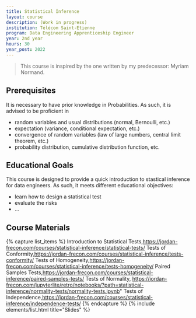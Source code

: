 ```yaml
---
title: Statistical Inference
layout: course
description: (Work in progress)
institution: Télécom Saint-Etienne
program: Data Engineering Apprenticeship Engineer
year: 2nd year
hours: 30
year_post: 2022
---
```



> This course is inspired by the one written by my predecessor: Myriam Normand.

## <i class="fas fa-exclamation-triangle"></i> Prerequisites

It is necessary to have prior knowledge in Probabilities. As such, it is advised to be proficient in
- random variables and usual distributions (normal, Bernoulli, etc.)
- expectation (variance, conditional expectation, etc.)
- convergence of random variables (law of large numbers, central limit theorem, etc.)
- probability distribution, cumulative distribution function, etc.

## <i class="fas fa-bookmark"></i> Educational Goals

This course is designed to provide a quick introduction to stastical inference for data engineers. As such, it meets different educational objectives:
- learn how to design a statistical test
- evaluate the risks
- ...


## <i class="fas fa-file-download"></i> Course Materials

{% capture list_items %}
Introduction to Statistical Tests,https://jordan-frecon.com/courses/statistical-inference/statistical-tests/
Tests of Conformity,https://jordan-frecon.com/courses/statistical-inference/tests-conformity/
Tests of Homogeneity,https://jordan-frecon.com/courses/statistical-inference/tests-homogeneity/
Paired Samples Tests,https://jordan-frecon.com/courses/statistical-inference/paired-samples-tests/
Tests of Normality, https://jordan-frecon.com/jupyterlite/retro/notebooks/?path=statistical-inference/normality-tests/normality-tests.ipynb"
Tests of Independence,https://jordan-frecon.com/courses/statistical-inference/independence-tests/ 
{% endcapture %}
{% include elements/list.html title="Slides" %}



